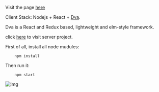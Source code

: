 Visit the page [here](https://littlestupid.github.io/heart_stone_page/#/?_k=gip8cm)

Client Stack: Nodejs + React + [Dva](https://github.com/dvajs/dva).

Dva is a React and Redux based, lightweight and elm-style framework.

click [here](https://github.com/LittleStupid/heart_stone_server) to visit server project.

First of all, install all node mudules:

        npm install

Then run it:

        npm start

![img](heart_stone.gif)
